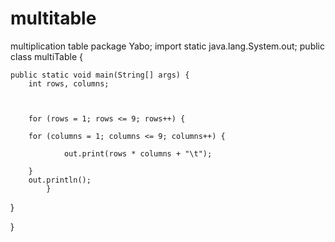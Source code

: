 # multitable
multiplication table
package Yabo;
import static java.lang.System.out;
public class multiTable {

	public static void main(String[] args) {
		int rows, columns;
		
		
			
		for (rows = 1; rows <= 9; rows++) {
			
		for (columns = 1; columns <= 9; columns++) {
			
				out.print(rows * columns + "\t");
			
		}
		out.println();
			}
		
}
	
}
